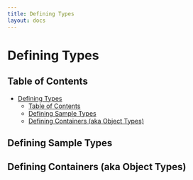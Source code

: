 ```yaml
---
title: Defining Types
layout: docs
---
```

# Defining Types

## Table of Contents
<!-- TOC -->

- [Defining Types](#defining-types)
    - [Table of Contents](#table-of-contents)
    - [Defining Sample Types](#defining-sample-types)
    - [Defining Containers (aka Object Types)](#defining-containers-aka-object-types)

<!-- /TOC -->

## Defining Sample Types

## Defining Containers (aka Object Types)